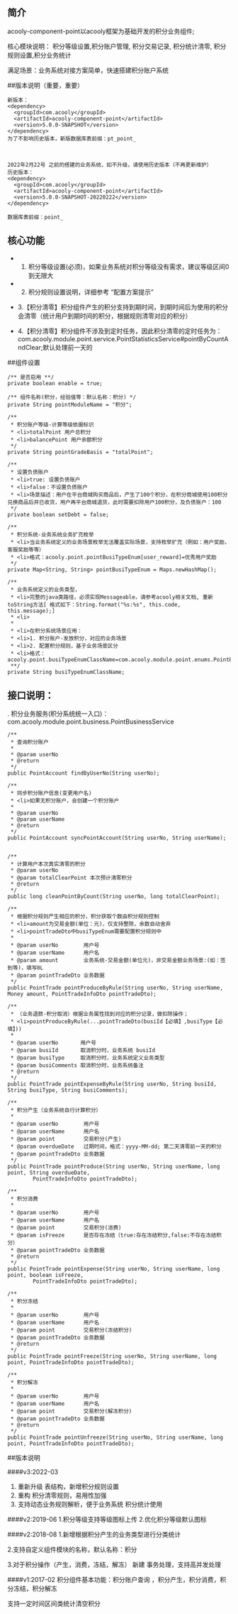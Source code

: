 <!-- title:积分组件 -->
<!-- type: business -->
<!-- author: cuifuqiang -->
<!-- date: 2018-12-26 -->
## 简介

acooly-component-point以acooly框架为基础开发的积分业务组件; 

核心模块说明： 积分等级设置,积分账户管理, 积分交易记录, 积分统计清零, 积分规则设置,积分业务统计

满足场景：业务系统对接方案简单，快速搭建积分账户系统

##版本说明（重要，重要）

	新版本：
	<dependency>
	  <groupId>com.acooly</groupId>
	  <artifactId>acooly-component-point</artifactId>
	  <version>5.0.0-SNAPSHOT</version>
	</dependency>
	为了不影响历史版本，新版数据库表前缀：pt_point_
	


	2022年2月22号 之前的搭建的业务系统，如不升级，请使用历史版本（不再更新维护）
	历史版本：
	<dependency>
	  <groupId>com.acooly</groupId>
	  <artifactId>acooly-component-point</artifactId>
	  <version>5.0.0-SNAPSHOT-20220222</version>
	</dependency>
	
	数据库表前缀：point_

## 核心功能
* 1. 积分等级设置(必须)，如果业务系统对积分等级没有需求，建议等级区间0到无限大

* 2. 积分规则设置说明，详细参考 “配置方案提示”

* 3.【积分清零】积分组件产生的积分支持到期时间，到期时间后为使用的积分会清零（统计用户到期时间的积分，根据规则清零对应的积分）

* 4.【积分清零】积分组件不涉及到定时任务，因此积分清零的定时任务为：com.acooly.module.point.service.PointStatisticsService#pointByCountAndClear;默认处理前一天的


##组件设置

	/** 是否启用 **/
	private boolean enable = true;

	/** 组件名称(积分，经验值等：默认名称：积分) */
	private String pointModuleName = "积分";

	/**
	 * 积分账户等级-计算等级依据标识
	 * <li>totalPoint 用户总积分
	 * <li>balancePoint 用户余额积分
	 */
	private String pointGradeBasis = "totalPoint";

	/**
	 * 设置负债账户
	 * <li>true: 设置负债账户
	 * <li>false：不设置负债账户
	 * <li>场景描述：用户在平台商城购买商品后，产生了100个积分，在积分商城使用100积分兑换商品后并已收货，用户再平台商城退货，此时需要扣除用户100积分，及负债账户：100
	 */
	private boolean setDebt = false;

	/**
	 * 积分系统-业务系统业务扩充枚举
	 * <li>当业务系统定义的业务场景枚举无法覆盖实际场景，支持枚举扩充（例如：用户奖励，客服奖励等等）
	 * <li>格式：acooly.point.pointBusiTypeEnum[user_reward]=优秀用户奖励
	 */
	private Map<String, String> pointBusiTypeEnum = Maps.newHashMap();

	/**
	 * 业务系统定义的业务类型，
	 * <li>完整的java类路径，必须实现Messageable，请参考acooly相关文档, 重新toString方法[ 格式如下：String.format("%s:%s", this.code, this.message);]
	 * <li>
	 * 
	 * <li>在积分系统场景应用：
	 * <li>1. 积分账户-发放积分，对应的业务场景
	 * <li>2. 配置积分规则，基于业务场景区分
	 * <li>格式：acooly.point.busiTypeEnumClassName=com.acooly.module.point.enums.PointBusinessTypeEnum
	 **/
	private String busiTypeEnumClassName;

	



## 接口说明：

. 积分业务服务(积分系统统一入口)：com.acooly.module.point.business.PointBusinessService


	/**
	 * 查询积分账户
	 * 
	 * @param userNo
	 * @return
	 */
	public PointAccount findByUserNo(String userNo);

	/**
	 * 同步积分账户信息(变更用户名)
	 * <li>如果无积分账户，会创建一个积分账户
	 * 
	 * @param userNo
	 * @param userName
	 * @return
	 */
	public PointAccount syncPointAccount(String userNo, String userName);
	
	
	/**
	 * 计算用户本次真实清零的积分
	 * @param userNo
	 * @param totalClearPoint 本次预计清零积分
	 * @return
	 */
	public long cleanPointByCount(String userNo, long totalClearPoint);

	/**
	 * 根据积分规则产生相应的积分，积分获取个数由积分规则控制
	 * <li>amount为交易金额(单位：元)，仅支持整除，余数自动舍弃
	 * <li>pointTradeDto中busiTypeEnum需要配置积分规则中
	 *
	 * @param userNo        用户号
	 * @param userName      用户名
	 * @param amount        业务系统-交易金额(单位元)，非交易金额业务场景:(如：签到等)，填写0L
	 * @param pointTradeDto 业务数据
	 */
	public PointTrade pointProduceByRule(String userNo, String userName, Money amount, PointTradeInfoDto pointTradeDto);

	/**
	 * （业务退款-积分取消）根据业务属性找到对应的积分记录，做扣除操作；
	 * <li>pointProduceByRule(...pointTradeDto(busiId【必填】,busiType【必填】))
	 * 
	 * @param userNo       用户号
	 * @param busiId       取消积分时，业务系统 busiId
	 * @param busiType     取消积分时，业务系统定义业务类型
	 * @param busiComments 取消积分时，业务系统备注
	 * @return
	 */
	public PointTrade pointExpenseByRule(String userNo, String busiId, String busiType, String busiComments);

	/**
	 * 积分产生（业务系统自行计算积分）
	 *
	 * @param userNo        用户号
	 * @param userName      用户名
	 * @param point         交易积分(产生)
	 * @param overdueDate   过期时间，格式：yyyy-MM-dd; 第二天清零前一天的积分
	 * @param pointTradeDto 业务数据
	 */
	public PointTrade pointProduce(String userNo, String userName, long point, String overdueDate,
			PointTradeInfoDto pointTradeDto);

	/**
	 * 积分消费
	 *
	 * @param userNo        用户号
	 * @param userName      用户名
	 * @param point         交易积分(消费)
	 * @param isFreeze      是否存在冻结（true:存在冻结积分,false:不存在冻结积分）
	 * @param pointTradeDto 业务数据
	 * @return
	 */
	public PointTrade pointExpense(String userNo, String userName, long point, boolean isFreeze,
			PointTradeInfoDto pointTradeDto);

	/**
	 * 积分冻结
	 *
	 * @param userNo        用户号
	 * @param userName      用户名
	 * @param point         交易积分(冻结积分)
	 * @param pointTradeDto 业务数据
	 * @return
	 */
	public PointTrade pointFreeze(String userNo, String userName, long point, PointTradeInfoDto pointTradeDto);

	/**
	 * 积分解冻
	 *
	 * @param userNo        用户号
	 * @param userName      用户名
	 * @param point         交易积分(解冻积分)
	 * @param pointTradeDto 业务数据
	 * @return
	 */
	public PointTrade pointUnfreeze(String userNo, String userName, long point, PointTradeInfoDto pointTradeDto);
	



##版本说明

####v3:2022-03
1. 重新升级 表结构，新增积分规则设置
2. 重构 积分清零规则，易用性加强
3. 支持动态业务规则解析，便于业务系统 积分统计使用


####v2:2019-06
1.积分等级支持等级图标上传
2.优化积分等级默认图标

####v2:2018-08
1.新增根据积分产生的业务类型进行分类统计

2.支持自定义组件模块的名称，默认名称：积分

3.对于积分操作（产生，消费，冻结，解冻） 新建 事务处理，支持高并发处理

####v1:2017-02
积分组件基本功能：积分账户查询 ，积分产生，积分消费，积分冻结，积分解冻 

支持一定时间区间类统计清空积分




